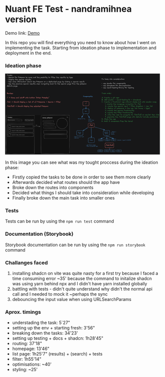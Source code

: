# Nuant FE Test - nandramihnea version

Demo link: [Demo](https://pokedex-mihnea.netlify.app/)

In this repo you will find everything you need to know about how I went on implementing the task.
Starting from ideation phase to implementation and deployment in the end.


### Ideation phase

![Screenshot](ideation.png)

In this image you can see what was my tought proccess during the ideation phase:

- Firstly copied the tasks to be done in order to see them more clearly
- Afterwards decided what routes should the app have
- Broke down the routes into components
- Decided what things I should take into consideration while developing
- Finally broke down the main task into smaller ones


### Tests

Tests can be run by using the `npm run test` command


### Documentation (Storybook)

Storybook documentation can be run by using the `npm run storybook` command


### Challanges faced

1. installing shadcn on vite was quite nasty for a first try because I faced a time consuming error ~35'
   because the command to initalize shadcn was using yarn behind npx and I didn't have yarn installed globally
2. battling with tests - didn't quite understand why didn't the normal api call and I needed to mock it ~perhaps the sync
3. debouncing the input value when using URLSearchParams


### Aprox. timings
- understading the task: 5`27"
- setting up the env + starting fresh: 3'56"
- breaking down the tasks: 34'23'
- setting up testing + docs + shadcn: 1h28'45"
- routing: 37'18"
- homepage: 13'46"
- list page: 1h25'7" (results) + (search) + tests
- filter: 1h55'14"
- optimisations: ~40'
- styling: ~25'
